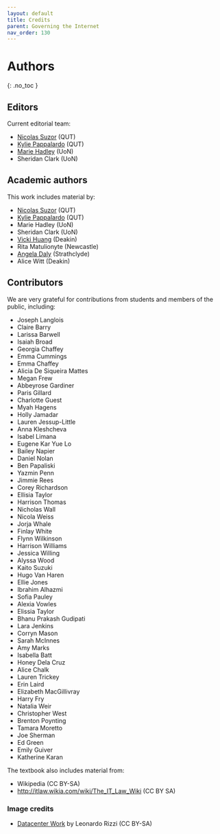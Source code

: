 ```yaml
---
layout: default
title: Credits
parent: Governing the Internet
nav_order: 130
---
```


# Authors
{: .no_toc }

## Editors

Current editorial team:
* [Nicolas Suzor](https://nic.suzor.net) (QUT)
* [Kylie Pappalardo](https://staff.qut.edu.au/staff/k.pappalardo/) (QUT)
* [Marie Hadley](https://mariehadley.com/) (UoN)
* Sheridan Clark (UoN)


## Academic authors

This work includes material by:

* [Nicolas Suzor](https://nic.suzor.net) (QUT)
* [Kylie Pappalardo](https://staff.qut.edu.au/staff/k.pappalardo/) (QUT)
* Marie Hadley (UoN)
* Sheridan Clark (UoN)
* [Vicki Huang](https://www.deakin.edu.au/about-deakin/people/vicki-huang) (Deakin)
* Rita Matulionyte (Newcastle)
* [Angela Daly](https://angeladaly.com/) (Strathclyde)
* Alice Witt (Deakin)

## Contributors

We are very grateful for contributions from students and members of the public, including:

* Joseph Langlois
* Claire Barry
* Larissa Barwell
* Isaiah Broad
* Georgia Chaffey
* Emma Cummings
* Emma Chaffey
* Alicia De Siqueira Mattes
* Megan Frew
* Abbeyrose Gardiner
* Paris Gillard
* Charlotte Guest
* Myah Hagens
* Holly Jamadar
* Lauren Jessup-Little
* Anna Kleshcheva
* Isabel Limana
* Eugene Kar Yue Lo
* Bailey Napier
* Daniel Nolan
* Ben Papaliski
* Yazmin Penn
* Jimmie Rees
* Corey Richardson
* Ellisia Taylor
* Harrison Thomas
* Nicholas Wall
* Nicola Weiss
* Jorja Whale
* Finlay White
* Flynn Wilkinson
* Harrison Williams
* Jessica Willing
* Alyssa Wood
* Kaito Suzuki
* Hugo Van Haren
* Ellie Jones
* Ibrahim Alhazmi
* Sofia Pauley
* Alexia Vowles
* Elissia Taylor
* Bhanu Prakash Gudipati
* Lara Jenkins
* Corryn Mason
* Sarah McInnes
* Amy Marks
* Isabella Batt
* Honey Dela Cruz
* Alice Chalk
* Lauren Trickey
* Erin Laird
* Elizabeth MacGillivray
* Harry Fry
* Natalia Weir
* Christopher West
* Brenton Poynting
* Tamara Moretto
* Joe Sherman
* Ed Green
* Emily Guiver
* Katherine Karan

The textbook also includes material from:

* Wikipedia (CC BY-SA)
* http://itlaw.wikia.com/wiki/The_IT_Law_Wiki  (CC BY SA)

### Image credits

* [Datacenter Work](https://www.flickr.com/photos/stars6/4381851322) by Leonardo Rizzi (CC BY-SA)